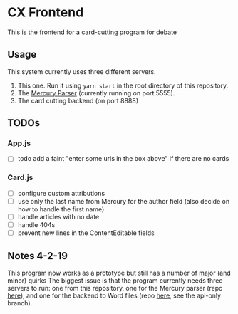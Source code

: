 # CX Frontend

This is the frontend for a card-cutting program for debate

## Usage
This system currently uses three different servers.
1. This one. Run it using `yarn start` in the root directory of this repository.
2. The [Mercury Parser](https://github.com/schwartzadev/mercury-parser-express) (currently running on port 5555).
3. The card cutting backend (on port 8888)

## TODOs

### App.js
- [ ] todo add a faint "enter some urls in the box above" if there are no cards

### Card.js
- [ ] configure custom attributions
- [ ] use only the last name from Mercury for the author field (also decide on how to handle the first name)
- [ ] handle articles with no date
- [ ] handle 404s
- [ ] prevent new lines in the ContentEditable fields

## Notes 4-2-19

This program now works as a prototype but still has a number of major (and minor) quirks
The biggest issue is that the program currently needs three servers to run: one from this repository, one for the Mercury parser (repo [here](https://github.com/schwartzadev/mercury-parser-express)), and one for the backend to Word files (repo [here](https://github.com/schwartzadev/cardify-2.0), see the api-only branch).


